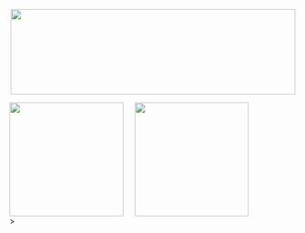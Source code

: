 <p align="center">
  <img src="https://media.discordapp.net/attachments/1371357679959670857/1371359373162578010/New_Project_84.png?ex=6822d971&is=682187f1&hm=3c7cf8f6891d2c63925e2ab066a349efa93105010b816749c928f2871df018ec&=&format=webp&quality=lossless" width = "500" height = "150">
</p>



<div style="display: flex; align-items: center;">
  <img src="https://media.discordapp.net/attachments/1371357679959670857/1371363056432582759/New_Project_90.png?ex=6822dcdf&is=68218b5f&hm=ae82b87e0062edc12a35aefae9a23ce6d034c7151cc30fba345ea6fca962b9ba&=&format=webp&quality=lossless" style="width: 200px; height: auto; margin-right: 20px;">
  <img src="https://www.icegif.com/wp-content/uploads/2023/04/icegif-1365.gif" style="width: 200px; height: auto;">
</div>>
